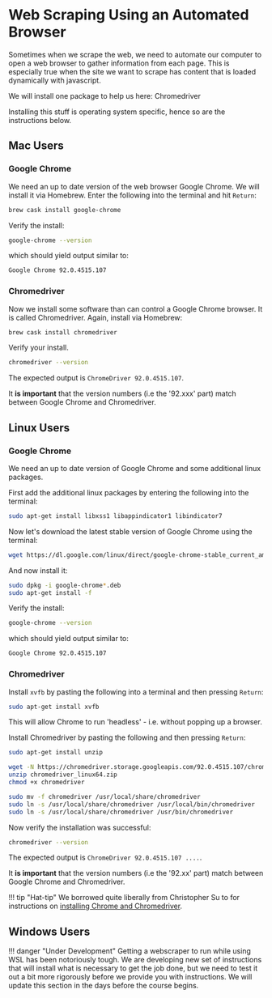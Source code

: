 <!-- markdownlint-disable MD024 -->
<!-- see https://github.com/DavidAnson/markdownlint for code to enable or disable rules -->
# Web Scraping Using an Automated Browser

Sometimes when we scrape the web, we need to automate our computer to open a web browser to gather information from each page.
This is especially true when the site we want to scrape has content that is loaded dynamically with javascript.

We will install one package to help us here: Chromedriver

Installing this stuff is operating system specific, hence so are the instructions below.

## Mac Users

### Google Chrome

We need an up to date version of the web browser Google Chrome.
We will install it via Homebrew.
Enter the following into the terminal and hit `Return`:

``` bash
brew cask install google-chrome
```

Verify the install:

``` bash
google-chrome --version
```

which should yield output similar to:

``` bash
Google Chrome 92.0.4515.107
```

### Chromedriver

Now we install some software than can control a Google Chrome browser.
It is called Chromedriver.
Again, install via Homebrew:

``` bash
brew cask install chromedriver
```

Verify your install.

``` bash
chromedriver --version
```

The expected output is `ChromeDriver 92.0.4515.107`.

It **is important** that the version numbers (i.e the '92.xxx' part) match between Google Chrome and Chromedriver.

## Linux Users

### Google Chrome

We need an up to date version of Google Chrome and some additional linux packages.

First add the additional linux packages by entering the following into the terminal:

``` bash
sudo apt-get install libxss1 libappindicator1 libindicator7
```

Now let's download the latest stable version of Google Chrome using the terminal:

``` bash
wget https://dl.google.com/linux/direct/google-chrome-stable_current_amd64.deb
```

And now install it:

``` bash
sudo dpkg -i google-chrome*.deb
sudo apt-get install -f
```

Verify the install:

``` bash
google-chrome --version
```

which should yield output similar to:

``` bash
Google Chrome 92.0.4515.107
```

### Chromedriver

Install `xvfb` by pasting the following into a terminal and then pressing `Return`:

``` bash
sudo apt-get install xvfb
```

This will allow Chrome to run 'headless' - i.e. without popping up a browser.

Install Chromedriver by pasting the following and then pressing `Return`:

``` bash
sudo apt-get install unzip

wget -N https://chromedriver.storage.googleapis.com/92.0.4515.107/chromedriver_linux64.zip
unzip chromedriver_linux64.zip
chmod +x chromedriver

sudo mv -f chromedriver /usr/local/share/chromedriver
sudo ln -s /usr/local/share/chromedriver /usr/local/bin/chromedriver
sudo ln -s /usr/local/share/chromedriver /usr/bin/chromedriver
```

Now verify the installation was successful:

``` bash
chromedriver --version
```

The expected output is `ChromeDriver 92.0.4515.107 ....`.

It **is important** that the version numbers (i.e the '92.xx' part) match between Google Chrome and Chromedriver.

!!! tip "Hat-tip"
    We borrowed quite liberally from Christopher Su to for instructions on [installing Chrome and Chromedriver](https://christopher.su/2015/selenium-chromedriver-ubuntu/).

## Windows Users

!!! danger "Under Development"
    Getting a webscraper to run while using WSL has been notoriously tough.
    We are developing new set of instructions that will install what is necessary to get the job done, but we need to test it out a bit more rigorously before we provide you with instructions.
    We will update this section in the days before the course begins.

<!-- We struggled to get webscraping to work inside the Windows Subsytem for Linux set up we have set up.
As an alternative, we we install a small python installation into your 'normal' Windows environment and run from there.

Let's proceed as follows:

### Install Miniconda

Miniconda is an installation of Python plus a smaller subset of packages.
We will install this because it is lighter, and provides most of what is necessary for this module.

* Go to the Miniconda website [here](https://docs.conda.io/en/latest/miniconda.html)
* Download the Python 3.7 installer
* Run it, it will be 'clicky' so you will need to click forward on some boxes
    * Accept most of the defaults, **and** 
    * When it asks you whether you want to **add Anaconda/Miniconda to my PATH environment variable - click yes**
* When the install is complete, Open the Windows terminal into 'Windows Powershell' - type `python --version` and you should see 'Python 3.7.4' be printed out

Now we have to add some additional packages to your Windows version of Python.
We will use pip to install these:

``` python
pip install selenium pandas jupyter
```

### Google Chrome and Chromedriver

*   Install the latest version of Google Chrome from [here](https://www.google.com/chrome/)
    * Version 79.X.X is the latest stable version
*   Download the windows version of Chromedriver from [here](https://chromedriver.chromium.org/downloads).
*   Extract the contents from the zip file, and place them in a new directory `C:\chromedriver`
    * Inside that folder, you should have one file `chromedriver.exe`
*   Add the directory `C:\chromedriver` to your PATH.
    * See the box below for instructions
*   If this went successfully, open a **new** Windows Terminal session and then open Powershell, and enter `chromedriver --version`, you should get output that looks like `ChromeDriver 79.0.XXXX.XX`

!!! tip "Adding Directory to PATH (for Windows 8 and 10)"

    You will need local administration rights for your computer, but you should have these on your personal computers or ones owned by the Department.

    Right-click on Computer. Then go to "Properties" and select the tab "Advanced System settings". Choose "Environment Variables" and select "Path" from the list of system variables.

    Choose 'New' and add the path to the .exe file:
    
    ```
    C:\Path\to\program.exe
    ```

    and make sure the existing stuff rest remains as it is.

    Hence to add chromedriver, if you followed the instructions above, this means adding `C:\chromedriver`.

    Click on OK as often as needed. -->